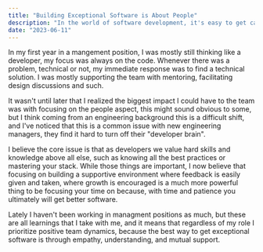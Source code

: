 ```yaml
---
title: "Building Exceptional Software is About People"
description: "In the world of software development, it's easy to get caught up in the lines of code and technical challenges. However, we must remember that software development is fundamentally about people."
date: "2023-06-11"
---
```


In my first year in a mangement position, I was mostly still thinking like a developer, my focus was always on the code. Whenever there was a problem, technical or not, my immediate response was to find a technical solution. I was mostly supporting the team with mentoring, facilitating design discussions and such.

It wasn't until later that I realized the biggest impact I could have to the team was with focusing on the people aspect, this might sound obvious to some, but I think coming from an engineering background this is a difficult shift, and I've noticed that this is a common issue with new engineering managers, they find it hard to turn off their "developer brain".

I believe the core issue is that as developers we value hard skills and knowledge above all else, such as knowing all the best practices or mastering your stack. While those things are important, I now believe that focusing on building a supportive environment where feedback is easily given and taken, where growth is encouraged is a much more powerful thing to be focusing your time on because, with time and patience you ultimately will get better software.

Lately I haven't been working in managment positions as much, but these are all learnings that I take with me, and it means that regardless of my role I prioritize positive team dynamics, because the best way to get exceptional software is through empathy, understanding, and mutual support.
